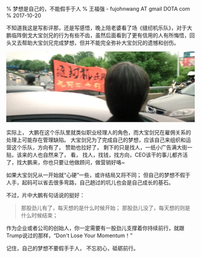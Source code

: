 % 梦想是自己的，不能假手于人
% 王福强 - fujohnwang AT gmail DOTA com
% 2017-10-20

不知道我这是写影评那，还是写感悟，晚上陪老婆看了场《缝纫机乐队》，对于大鹏临阵倒戈大宝剑兄的行为有些不齿，虽然后面看到了更有信用的人有所悔悟，回头又去帮助大宝剑兄完成梦想，但并不能完全弥补大宝剑兄的遗憾和创伤。

![](images/28C83BB761E541B43C3E9EBEC5AB2EEE.jpg)

实际上， 大鹏在这个乐队里就类似职业经理人的角色，而大宝剑兄在雇佣关系的处理上可能存在管理缺陷。 大宝剑兄为了完成自己的梦想，应该自己来组织和运营这个乐队，方向有了， 赞助也拉好了， 剩下的只是找人，一纸小广告满大街一贴，该来的人也自然来了， 看， 找人，找钱，找方向，CEO该干的事儿都齐活了，找大鹏来，你也只要让他做顾问，做营销好咯~

如果大宝剑兄从一开始就“心硬”一些，或许结局又将不同； 但自己的梦想不假于人手，起码可以省去很多弯路，自己趟过的坑儿也会是自己成长的基石。

不过，片中大鹏有句话说的挺好：

> 那股劲儿有了，每天想的是什么时候开始； 那股劲儿没了，每天想的则是什么时候结束；

作为企业或者公司的创始人，你一定需要有一股劲儿支撑着你持续前行，就跟Trump说过的那样，“Don't Lose Your Momentum！”

记住，自己的梦想不要假手于人， 不忘初心，砥砺前行。









